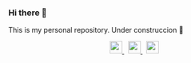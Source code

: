 ### Hi there 👋

This is my personal repository. Under construccion :construction:



<p align="center">
    <a href="https://es.linkedin.com/in/marci-arevalo-lopez-2616028b?trk=public-profile-badge-profile-badge-view-profile-cta"target="_blank"rel="noopener noreferrer">
        <img src="https://cdn-icons-png.flaticon.com/512/3536/3536505.png" width="25px" />
    </a>
    &nbsp;
    <a href="https://github.com/Marci-AR/"target="_blank"rel="noopener noreferrer">
        <img src="https://cdn-icons-png.flaticon.com/512/5968/5968866.png" width="25px" />
    </a>
    &nbsp;
    <a href="https://twitter.com/MarciArevalo"target="_blank"rel="noopener noreferrer">
        <img src="https://cdn-icons-png.flaticon.com/512/3256/3256013.png" width="25px" />
    </a>
</p>

<!--
**Marci-AR/Marci-AR** is a ✨ _special_ ✨ repository because its `README.md` (this file) appears on your GitHub profile.

Here are some ideas to get you started:

- 🔭 I’m currently working on ...
- 🌱 I’m currently learning ...
- 👯 I’m looking to collaborate on ...
- 🤔 I’m looking for help with ...
- 💬 Ask me about ...
- 📫 How to reach me: ...
- 😄 Pronouns: ...
- ⚡ Fun fact: ...
-->


<!--

<p align="center">
    <a href="https://github.com/Marci-AR">
    <img height="200em" src="https://github-readme-stats.vercel.app/api?username=Marci-AR&show_icons=true&count_private=true&include_all_commits=true"/>
  </a>
</p>
[Marci's GitHub stats](https://github-readme-stats.vercel.app/api?username=Marci-AR&show_icons=true&count_private=true)

<p align="left">
  <a href="https://github.com/Marci-AR">
    <img height="200em" src="https://github-readme-stats.vercel.app/api?username=Marci-AR&show_icons=true&count_private=true&include_all_commits=true&locale=es" />
  </a>
</p>

<p align="right">
  <a href="https://github.com/Marci-AR">
    <img height="200em" src="https://github-readme-streak-stats.herokuapp.com/?user=Marci-AR" />
  </a>
</p>

<p align="center">
  <a href="https://github.com">
    <img height="200em" src="https://github-readme-stats.vercel.app/api/top-langs/?username=Marci-AR&layout=compact" />
  </a>
</p>
-->
